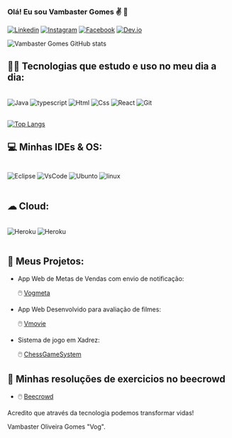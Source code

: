 ### Olá! Eu sou Vambaster Gomes  ✌️ 🙂


[![Linkedin](https://img.shields.io/badge/LinkedIn-0077B5?style=for-the-badge&logo=linkedin&logoColor=white)](https://www.linkedin.com/in/vambaster-gomes-b667291ab)
[![Instagram](https://img.shields.io/badge/Instagram-E4405F?style=for-the-badge&logo=instagram&logoColor=white)](https://www.instagram.com/vambastergomes)
[![Facebook](https://img.shields.io/badge/Facebook-1877F2?style=for-the-badge&logo=facebook&logoColor=white)](https://m.facebook.com/vambaster.gomes)
[![Dev.io](https://img.shields.io/badge/dev.to-0A0A0A?style=for-the-badge&logo=devdotto&logoColor=white)](https://dev.to/vog10)

![Vambaster Gomes GitHub stats](https://github-readme-stats.vercel.app/api?username=vog10&show_icons=true&theme=dark)


## 👨‍💻 Tecnologias que estudo e uso no meu dia a dia:

<div style="display: inline_block"><br/>
<img align="center" alt="Java" src="https://img.shields.io/badge/Java-ED8B00?style=for-the-badge&logo=java&logoColor=white"/> <img align="center" alt="typescript" src="https://img.shields.io/badge/TypeScript-007ACC?style=for-the-badge&logo=typescript&logoColor=white"/> <img align="center" alt="Html" src="https://img.shields.io/badge/HTML5-E34F26?style=for-the-badge&logo=html5&logoColor=white"/>
<img align="center" alt="Css" src="https://img.shields.io/badge/CSS3-1572B6?style=for-the-badge&logo=css3&logoColor=white"/> <img align="center" alt="React" src="https://img.shields.io/badge/React-20232A?style=for-the-badge&logo=react&logoColor=61DAFB"/> <img align="center" alt="Git" src="https://img.shields.io/badge/GIT-E44C30?style=for-the-badge&logo=git&logoColor=white"/>     
</div><br/>

[![Top Langs](https://github-readme-stats.vercel.app/api/top-langs/?username=vog10&layout=compact)](https://github.com/vog10/github-readme-stats)

## 💻 Minhas IDEs & OS:

<div style="display: inline_block"><br/>
<img align="center" alt="Eclipse" src="https://img.shields.io/badge/Eclipse-2C2255?style=for-the-badge&logo=eclipse&logoColor=white"/> <img align="center" alt="VsCode" src="https://img.shields.io/badge/Visual_Studio-5C2D91?style=for-the-badge&logo=visual%20studio&logoColor=white"/> <img align="center" alt="Ubunto" src="https://img.shields.io/badge/Ubuntu-E95420?style=for-the-badge&logo=ubuntu&logoColor=white"/> <img align="center" alt="linux" src="https://img.shields.io/badge/Linux-FCC624?style=for-the-badge&logo=linux&logoColor=black"/> 
</div><br/>

## ☁ Cloud:

<div style="display: inline_block"><br/>
<img align="center" alt="Heroku" src="https://img.shields.io/badge/Heroku-430098?style=for-the-badge&logo=heroku&logoColor=white"/> <img align="center" alt="Heroku" src="https://img.shields.io/badge/Netlify-00C7B7?style=for-the-badge&logo=netlify&logoColor=white"/> 
</div><br/>

## 🔗 Meus Projetos:

- App Web de Metas de Vendas com envio de notificação:

   🖱️ [Vogmeta](https://vogmeta.netlify.app)<br/>

- App Web Desenvolvido para avaliação de filmes:

    🖱️ [Vmovie](https://vogmeta.netlify.app)<br/>

- Sistema de jogo em Xadrez:

    🖱️ [ChessGameSystem](https://github.com/Vog10/Chess-Game-System-Project)<br/>

 ## 🔗 Minhas resoluções de exercicios no beecrowd

  -  🖱️ [Beecrowd](https://www.beecrowd.com.br/judge/pt/profile/517855)<br/>


Acredito que através da tecnologia podemos transformar vidas!

Vambaster Oliveira Gomes "Vog".
